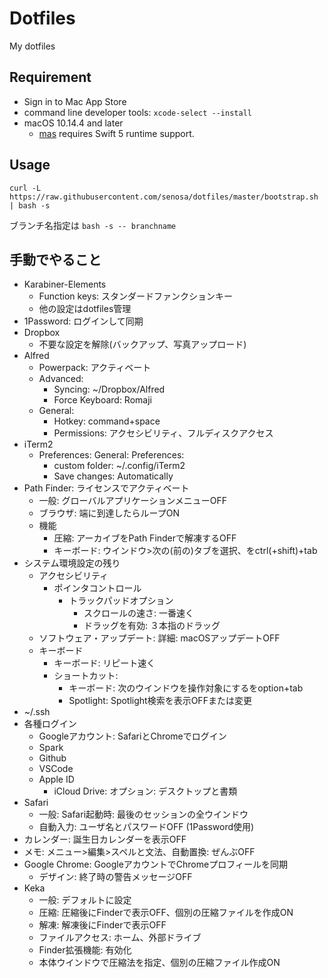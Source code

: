 # Dotfiles
My dotfiles

## Requirement
- Sign in to Mac App Store
- command line developer tools: `xcode-select --install`
- macOS 10.14.4 and later
	- [mas][1] requires Swift 5 runtime support.

## Usage
```
curl -L https://raw.githubusercontent.com/senosa/dotfiles/master/bootstrap.sh | bash -s
```
ブランチ名指定は `bash -s -- branchname`

## 手動でやること
- Karabiner-Elements
	- Function keys: スタンダードファンクションキー
	- 他の設定はdotfiles管理
- 1Password: ログインして同期
- Dropbox
	- 不要な設定を解除(バックアップ、写真アップロード)
- Alfred
	- Powerpack: アクティベート
	- Advanced:
		- Syncing: ~/Dropbox/Alfred
		- Force Keyboard: Romaji
	- General:
		- Hotkey: command+space
		- Permissions: アクセシビリティ、フルディスクアクセス
- iTerm2
	- Preferences: General: Preferences:
		- custom folder: ~/.config/iTerm2
		- Save changes: Automatically
- Path Finder: ライセンスでアクティベート
	- 一般: グローバルアプリケーションメニューOFF
	- ブラウザ: 端に到達したらループON
	- 機能
		- 圧縮: アーカイブをPath Finderで解凍するOFF
		- キーボード: ウインドウ>次の(前の)タブを選択、をctrl(+shift)+tab
- システム環境設定の残り
	- アクセシビリティ
		- ポインタコントロール
			- トラックパッドオプション
				- スクロールの速さ: 一番速く
				- ドラッグを有効: ３本指のドラッグ
	- ソフトウェア・アップデート: 詳細: macOSアップデートOFF
	- キーボード
		- キーボード: リピート速く
		- ショートカット:
			- キーボード: 次のウインドウを操作対象にするをoption+tab
			- Spotlight: Spotlight検索を表示OFFまたは変更
- ~/.ssh
- 各種ログイン
	- Googleアカウント: SafariとChromeでログイン
	- Spark
	- Github
	- VSCode
	- Apple ID
		- iCloud Drive: オプション: デスクトップと書類
- Safari
	- 一般: Safari起動時: 最後のセッションの全ウインドウ
	- 自動入力: ユーザ名とパスワードOFF (1Password使用)
- カレンダー: 誕生日カレンダーを表示OFF
- メモ: メニュー>編集>スペルと文法、自動置換: ぜんぶOFF
- Google Chrome: GoogleアカウントでChromeプロフィールを同期
	- デザイン: 終了時の警告メッセージOFF
- Keka
	- 一般: デフォルトに設定
	- 圧縮: 圧縮後にFinderで表示OFF、個別の圧縮ファイルを作成ON
	- 解凍: 解凍後にFinderで表示OFF
	- ファイルアクセス: ホーム、外部ドライブ
	- Finder拡張機能: 有効化
	- 本体ウインドウで圧縮法を指定、個別の圧縮ファイル作成ON

[1]:https://github.com/mas-cli/mas
